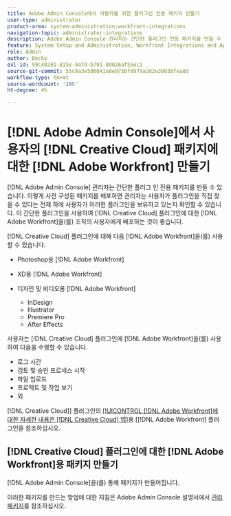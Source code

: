 ```yaml
---
title: Adobe Admin Console에서 사용자를 위한 플러그인 전용 패키지 만들기
user-type: administrator
product-area: system-administration;workfront-integrations
navigation-topic: administrator-integrations
description: Adobe Admin Console 관리자는 간단한 플러그인 전용 패키지를 만들 수 있습니다. 이렇게 사전 구성된 패키지를 배포하면 관리자는 사용자가 플러그인을 직접 찾을 수 있다는 전제 하에 사용자가 이러한 플러그인을 보유하고 있는지 확인할 수 있습니다. 이러한 간단한 플러그인을 사용하여 조직의 사용자에게 Creative Cloud 플러그인용 Adobe Workfront을 배포하는 것이 좋습니다.
feature: System Setup and Administration, Workfront Integrations and Apps
role: Admin
author: Becky
exl-id: 99c40201-815e-447d-b791-dd026af55ec1
source-git-commit: 55c8a3e5d0041a0e975bfd979a2d2e38930fea8d
workflow-type: tm+mt
source-wordcount: '205'
ht-degree: 4%

---
```


# [!DNL Adobe Admin Console]에서 사용자의 [!DNL Creative Cloud] 패키지에 대한 [!DNL Adobe Workfront] 만들기

[!DNL Adobe Admin Console] 관리자는 간단한 플러그 인 전용 패키지를 만들 수 있습니다. 이렇게 사전 구성된 패키지를 배포하면 관리자는 사용자가 플러그인을 직접 찾을 수 있다는 전제 하에 사용자가 이러한 플러그인을 보유하고 있는지 확인할 수 있습니다. 이 간단한 플러그인을 사용하여 [!DNL Creative Cloud] 플러그인에 대한 [!DNL Adobe Workfront]을(를) 조직의 사용자에게 배포하는 것이 좋습니다.

[!DNL Creative Cloud] 플러그인에 대해 다음 [!DNL Adobe Workfront]을(를) 사용할 수 있습니다.

* Photoshop용 [!DNL Adobe Workfront]
* XD용 [!DNL Adobe Workfront]
* 디자인 및 비디오용 [!DNL Adobe Workfront]

   * InDesign
   * Illustrator
   * Premiere Pro
   * After Effects

사용자는 [!DNL Creative Cloud] 플러그인에 [!DNL Adobe Workfront]을(를) 사용하여 다음을 수행할 수 있습니다.

* 로그 시간
* 검토 및 승인 프로세스 시작
* 파일 업로드
* 프로젝트 및 작업 보기
* 외

[!DNL Creative Cloud]&rbrack; 플러그인의 [[!UICONTROL [!DNL Adobe Workfront]에 대한 자세한 내용은  [!DNL Creative Cloud] 앱]](/help/quicksilver/workfront-integrations-and-apps/adobe-workfront-for-creative-cloud/wf-adobe-cc.md)용 &lbrack;[!DNL Adobe Workfront] 플러그인을 참조하십시오.

## [!DNL Creative Cloud] 플러그인에 대한 [!DNL Adobe Workfront]용 패키지 만들기

[!DNL Adobe Admin Console]을(를) 통해 패키지가 만들어집니다.

이러한 패키지를 만드는 방법에 대한 지침은 Adobe Admin Console 설명서에서 [관리 패키지](https://helpx.adobe.com/kr/enterprise/using/create-nul-packages.html#managed-packages)를 참조하십시오.

